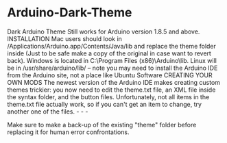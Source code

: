 # Arduino-Dark-Theme
Dark Arduino Theme  Still works for Arduino version 1.8.5 and above. INSTALLATION Mac users should look in /Applications/Arduino.app/Contents/Java/lib and replace the theme folder inside (Just to be safe make a copy of the original in case want to revert back). Windows is located in C:\Program Files (x86)\Arduino\lib. Linux will be in /usr/share/arduino/lib/ – note you may need to install the Arduino IDE from the Arduino site, not a place like Ubuntu Software CREATING YOUR OWN MODS The newest version of the Arduino IDE makes creating custom themes trickier: you now need to edit the theme.txt file, an XML file inside the syntax folder, and the button files. Unfortunately, not all items in the theme.txt file actually work, so if you can't get an item to change, try another one of the files.  - - - 

Make sure to make a back-up of the existing "theme" folder before replacing it for human error confrontations.


